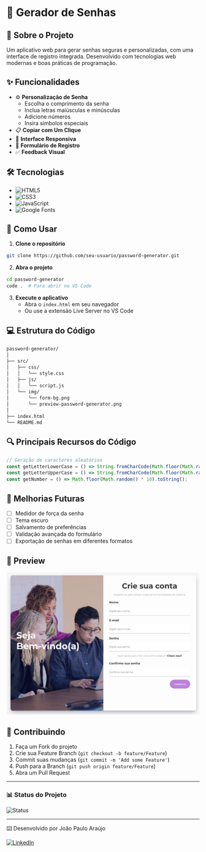 # 🔐 Gerador de Senhas

## 📝 Sobre o Projeto
Um aplicativo web para gerar senhas seguras e personalizadas, com uma interface de registro integrada. Desenvolvido com tecnologias web modernas e boas práticas de programação.

## ✨ Funcionalidades

- ⚙️ **Personalização de Senha**
  - Escolha o comprimento da senha
  - Inclua letras maiúsculas e minúsculas
  - Adicione números
  - Insira símbolos especiais
- 📋 **Copiar com Um Clique**
- 🎨 **Interface Responsiva**
- 📝 **Formulário de Registro**
- ✅ **Feedback Visual**

## 🛠️ Tecnologias

- ![HTML5](https://img.shields.io/badge/-HTML5-E34F26?style=flat&logo=html5&logoColor=white)
- ![CSS3](https://img.shields.io/badge/-CSS3-1572B6?style=flat&logo=css3&logoColor=white)
- ![JavaScript](https://img.shields.io/badge/-JavaScript-F7DF1E?style=flat&logo=javascript&logoColor=black)
- ![Google Fonts](https://img.shields.io/badge/-Google%20Fonts-4285F4?style=flat&logo=google&logoColor=white)

## 🚀 Como Usar

1. **Clone o repositório**
```bash
git clone https://github.com/seu-usuario/password-generator.git
```

2. **Abra o projeto**
```bash
cd password-generator
code .  # Para abrir no VS Code
```

3. **Execute o aplicativo**
   - Abra o `index.html` em seu navegador
   - Ou use a extensão Live Server no VS Code

## 💻 Estrutura do Código

```plaintext
password-generator/
│
├── src/
│   ├── css/
│   │   └── style.css
│   ├── js/
│   │   └── script.js
│   └── img/
│       └── form-bg.png
│       └── preview-password-generator.png
│
├── index.html
└── README.md
```

## 🔍 Principais Recursos do Código

```javascript
// Geração de caracteres aleatórios
const getLetterLowerCase = () => String.fromCharCode(Math.floor(Math.random() * 26) + 97);
const getLetterUpperCase = () => String.fromCharCode(Math.floor(Math.random() * 26) + 65);
const getNumber = () => Math.floor(Math.random() * 10).toString();
```

## 🎯 Melhorias Futuras

- [ ] Medidor de força da senha
- [ ] Tema escuro
- [ ] Salvamento de preferências
- [ ] Validação avançada do formulário
- [ ] Exportação de senhas em diferentes formatos

## 📸 Preview

![Preview do Projeto](./src/img/preview-password-generator.jpg)

## 🤝 Contribuindo

1. Faça um Fork do projeto
2. Crie sua Feature Branch (`git checkout -b feature/Feature`)
3. Commit suas mudanças (`git commit -m 'Add some Feature'`)
4. Push para a Branch (`git push origin feature/Feature`)
5. Abra um Pull Request

---

### 📊 Status do Projeto
![Status](https://img.shields.io/badge/Status-Pronto%20para%20Uso-brightgreen)

---

⌨️ Desenvolvido por João Paulo Araújo

[![LinkedIn](https://img.shields.io/badge/LinkedIn-0077B5?style=flat&logo=linkedin&logoColor=white)](https://linkedin.com/in/joaofonsecaraujo)